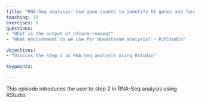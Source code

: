 ```yaml
---
title: "RNA-Seq analysis: Use gene counts to identify DE genes and functional enrichments"
teaching: 10
exercises: 0
questions:
- "What is the output of nfcore-rnaseq?"
- "What environment do we use for downstream analysis? - R/RStudio"

objectives:
- "Discuss the step 2 in RNA-Seq analysis using RStudio"

keypoints:

---
```

This episode introduces the user to step 2 in RNA-Seq analysis using RStudio
